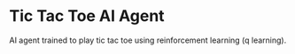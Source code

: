 # Tic Tac Toe AI Agent
AI agent trained to play tic tac toe using reinforcement learning (q learning). 
